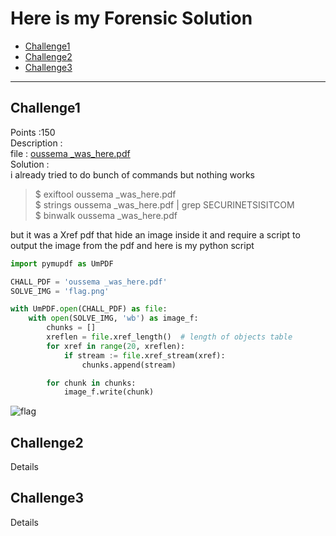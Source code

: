 # Here is my Forensic Solution
- [Challenge1](#challenge1)
- [Challenge2](#challenge2)
- [Challenge3](#challenge3)

---
## Challenge1
Points :150 <br />
Description : <br />
file : 	[oussema _was_here.pdf](oussema-_was_here.pdf) <br />
Solution : 	<br />
i already tried to do bunch of commands but nothing works<br />
>$ exiftool oussema _was_here.pdf<br />
>$ strings oussema _was_here.pdf | grep SECURINETSISITCOM<br />
>$ binwalk oussema _was_here.pdf<br />

but it was a Xref pdf that hide an image inside it and require a script to output the image from the pdf 
and here is my python script
```py
import pymupdf as UmPDF

CHALL_PDF = 'oussema _was_here.pdf'
SOLVE_IMG = 'flag.png'

with UmPDF.open(CHALL_PDF) as file:
    with open(SOLVE_IMG, 'wb') as image_f:
        chunks = []
        xreflen = file.xref_length()  # length of objects table
        for xref in range(20, xreflen):
            if stream := file.xref_stream(xref):
                chunks.append(stream)

        for chunk in chunks:
            image_f.write(chunk)
```
![flag](https://github.com/user-attachments/assets/3e3a1619-01c9-4cc7-a9d1-bd9f2cc78651)


## Challenge2
Details
## Challenge3
Details 

